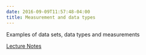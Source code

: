 ```yaml
---
date: 2016-09-09T11:57:48-04:00
title: Measurement and data types
---
```

Examples of data sets, data types and measurements

[Lecture Notes](DataTypes/)
